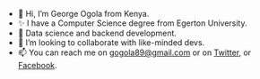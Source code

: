 - 👋 Hi, I’m George Ogola from Kenya.
- ✨ I have a Computer Science degree from Egerton University.
- 👀 Data science and backend development.
- 💞️ I’m looking to collaborate with like-minded devs.
- 📫 You can reach me on gogola89@gmail.com or on [Twitter](www.twitter.com/gogola89), or [Facebook](www.facebook.com/gogola89).

<!---
gogola89/gogola89 is a ✨ special ✨ repository because its `README.md` (this file) appears on your GitHub profile.
You can click the Preview link to take a look at your changes.
--->
